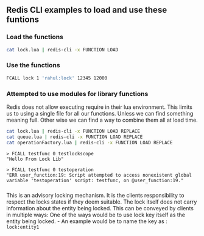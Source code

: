 
## Redis CLI examples to load and use these funtions

### Load the functions

```bash
cat lock.lua | redis-cli -x FUNCTION LOAD
```

### Use the functions


```bash
FCALL lock 1 'rahul:lock' 12345 12000
```


### Attempted to use modules for library functions
Redis does not allow executing require in their lua environment. 
This limits us to using a single file for all our functions. 
Unless we can find something meaning full. 
Other wise we can find a way to combine them all at load time.

```bash
cat lock.lua | redis-cli -x FUNCTION LOAD REPLACE
cat queue.lua | redis-cli -x FUNCTION LOAD REPLACE
cat operationFactory.lua | redis-cli -x FUNCTION LOAD REPLACE
```

```
> FCALL testfunc 0 testlockscope
"Hello From Lock Lib"
```

```
> FCALL testfunc 0 testoperation
"ERR user_function:19: Script attempted to access nonexistent global variable 'testoperation' script: testfunc, on @user_function:19."
```

### 

This is an advisory locking mechanism. It is the clients responsibility to respect the locks states if they deem suitable.
The lock itself does not carry information about the entity being locked. 
This can be conveyed by clients in multiple ways:
One of the ways would be to use lock key itself as the entity being locked.
    - An example would be to name the key as : `lock:entity1`

